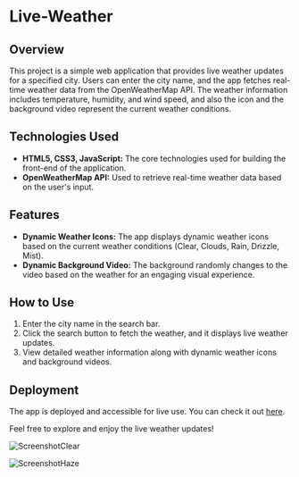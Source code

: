 # Live-Weather

## Overview

This project is a simple web application that provides live weather updates for a specified city. Users can enter the city name, and the app fetches real-time weather data from the OpenWeatherMap API. The weather information includes temperature, humidity, and wind speed, and also the icon and the background video represent the current weather conditions.
## Technologies Used

- **HTML5, CSS3, JavaScript:** The core technologies used for building the front-end of the application.
- **OpenWeatherMap API:** Used to retrieve real-time weather data based on the user's input.

## Features

- **Dynamic Weather Icons:** The app displays dynamic weather icons based on the current weather conditions (Clear, Clouds, Rain, Drizzle, Mist).
- **Dynamic Background Video:** The background randomly changes to the video based on the weather for an engaging visual experience.

## How to Use

1. Enter the city name in the search bar.
2. Click the search button to fetch the weather, and it displays live weather updates.
3. View detailed weather information along with dynamic weather icons and background videos.

## Deployment

The app is deployed and accessible for live use. You can check it out [here]( https://lalitha9300.github.io/Live-Weather/).

Feel free to explore and enjoy the live weather updates!

![ScreenshotClear](https://github.com/Lalitha9300/Live-Weather/assets/160124149/46805767-93bf-4118-92a8-db7ee493ea84)

![ScreenshotHaze](https://github.com/Lalitha9300/Live-Weather/assets/160124149/9a1d53bb-f30e-49a7-a113-ba8e7ffd32ee)